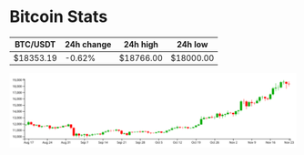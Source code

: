 # Bitcoin Stats

BTC/USDT|24h change|24h high|24h low|
|---|---|---|---|
|$18353.19|-0.62%|$18766.00|$18000.00|

<img src="./chart.svg">
